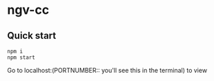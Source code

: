 # ngv-cc

## Quick start
```
npm i
npm start
```

Go to localhost:(PORTNUMBER:: you'll see this in the terminal) to view 

